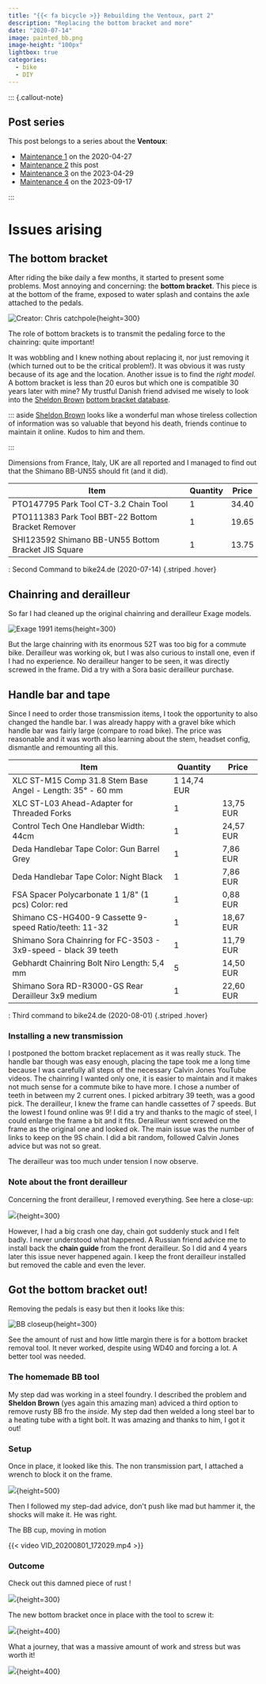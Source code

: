 ```yaml
---
title: "{{< fa bicycle >}} Rebuilding the Ventoux, part 2"
description: "Replacing the bottom bracket and more"
date: "2020-07-14"
image: painted_bb.png
image-height: "100px"
lightbox: true
categories: 
  - bike
  - DIY
---
```


::: {.callout-note}

## Post series

This post belongs to a series about the **Ventoux**:

- [Maintenance 1](../2020-04-27_ventoux-1/index.html) on the 2020-04-27
- [Maintenance 2](index.html) this post
- [Maintenance 3](../2023-04-29_ventoux-3/index.html) on the 2023-04-29
- [Maintenance 4](../2023-09-17_ventoux-4/index.html) on the 2023-09-17

:::

# Issues arising

## The bottom bracket

After riding the bike daily a few months, it started to present some problems.
Most annoying and concerning: the **bottom bracket**. This piece is at the bottom of 
the frame, exposed to water splash and contains the axle attached to the pedals.

![Creator: Chris catchpole](bb.jpg){height=300}

The role of bottom brackets is to transmit the pedaling force to the chainring: quite important!

It was wobbling and I knew nothing about replacing it, nor just removing it (which turned out to be the critical problem!). It was obvious it was rusty because of its age and the location. Another issue is to find the _right model_. A bottom bracket is less 
than 20 euros but which one is compatible 30 years later with mine?
My trustful Danish friend advised me wisely to look into the [Sheldon Brown](https://www.sheldonbrown.com) 
[bottom bracket database](https://www.sheldonbrown.com/bbsize.html#shimano).

::: aside
 [Sheldon Brown](https://www.sheldonbrown.com)  looks like a wonderful man whose 
 tireless collection of information was so valuable that beyond his death, friends continue to maintain it online. Kudos to him and them.

:::

Dimensions from France, Italy, UK are all reported and I managed to find out that
 the Shimano BB-UN55 should fit (and it did).



| Item                                                | Quantity | Price |
|-----------------------------------------------------|----------|-------|
| PTO147795 Park Tool CT-3.2 Chain Tool               | 1        | 34.40 |
| PTO111383 Park Tool BBT-22 Bottom Bracket Remover   | 1        | 19.65 |
| SHI123592 Shimano BB-UN55 Bottom Bracket JIS Square | 1        | 13.75 |

: Second Command to bike24.de (2020-07-14) {.striped .hover}

## Chainring and derailleur

So far I had cleaned up the original chainring and derailleur Exage models.

![Exage 1991 items](signal-2020-05-21-191317.jpg){height=300}

But the large chainring with its enormous 52T was too big for a commute bike.
Derailleur was working ok, but I was also curious to install one, even if I had no 
experience. No derailleur hanger to be seen, it was directly screwed in the frame.
Did a try with a Sora basic derailleur purchase.

## Handle bar and tape

Since I need to order those transmission items, I took  the opportunity to also changed the handle bar.
I was already happy with a gravel bike which handle bar was fairly large (compare to road bike). The price was reasonable and it was worth also learning about the stem, headset config, dismantle and remounting all this.

| Item                                                | Quantity | Price |
|-----------------------------------------------------|----------|-------|
| XLC ST-M15 Comp 31.8 Stem Base Angel - Length: 35° - 60 mm | 1   14,74 EUR  |
| XLC ST-L03 Ahead-Adapter for Threaded Forks | 1  | 13,75 EUR    |
| Control Tech One Handlebar Width: 44cm |  1  | 24,57 EUR   | 
| Deda Handlebar Tape Color: Gun Barrel Grey | 1 |  7,86 EUR    |
| Deda Handlebar Tape Color: Night Black | 1  | 7,86 EUR   | 
| FSA Spacer Polycarbonate 1 1/8" (1 pcs) Color: red | 1 |  0,88 EUR  |  
| Shimano CS-HG400-9 Cassette 9-speed Ratio/teeth: 11-32 | 1  | 18,67 EUR   | 
| Shimano Sora Chainring for FC-3503 - 3x9-speed - black  39 teeth | 1 |  11,79 EUR   | 
| Gebhardt Chainring Bolt Niro Length: 5,4 mm | 5 |   14,50 EUR    |
| Shimano Sora RD-R3000-GS Rear Derailleur 3x9 medium | 1 |  22,60 EUR   |

: Third command to bike24.de (2020-08-01) {.striped .hover}

### Installing a new transmission

I postponed the bottom bracket replacement as it was really stuck. The handle bar though was easy enough, placing the tape took me a long time because I was carefully all steps of the necessary Calvin Jones YouTube videos.
The chainring I wanted only one, it is easier to maintain and it makes not much sense for a commute bike to have more. I chose a number of teeth in between my 2 current ones. I picked arbitrary 39 teeth, was a good pick.
The derailleur, I knew the frame can handle cassettes of 7 speeds. But the lowest I found online was 9! I did a try and thanks to the magic of steel, I could enlarge the frame a bit and it fits.
Derailleur went screwed on the frame as the original one and looked ok. The main issue was the number of links to keep on the 9S chain. I did a bit random, followed Calvin Jones advice but was not so great.

The derailleur was too much under tension I now observe.

### Note about the front derailleur

Concerning the front derailleur, I removed everything. See here a close-up:

![](IMG_20200819_084455.jpg){height=300}

However, I had a big crash one day, chain got suddenly stuck and I felt badly. I never understood what happened. A Russian friend advice me to install back the **chain guide** from the front derailleur. So I did and 4 years later this issue never happened again. I keep the front derailleur installed but removed the cable and even the lever.

## Got the bottom bracket out!

Removing the pedals is easy but then it looks like this:

![BB closeup](IMG_20200713_130943.jpg){height=300}

See the amount of rust and how little margin there is for a bottom bracket removal tool. It never worked, despite using WD40 and forcing a lot. A better tool was needed.

### The homemade BB tool

My step dad was working in a steel foundry. I described the problem and **Sheldon Brown** (yes again this amazing man) adviced a third option to remove rusty BB fro the _inside_. My step dad then welded a long steel bar to a heating tube with a tight bolt. It was amazing and thanks to him, I got it out!

### Setup

Once in place, it looked like this. The non transmission part, I attached a wrench to block it on the frame.

![](IMG_20200801_172022.jpg){height=500}

Then I followed my step-dad advice, don't push like mad but hammer it, the shocks will make it. He was right.

The BB cup, moving in motion

{{< video  VID_20200801_172029.mp4 >}}

### Outcome

Check out this damned piece of rust !

![](IMG_20200801_172423_1.jpg){height=300}


The new bottom bracket once in place with the tool to screw it:

![](IMG_20200801_175920.jpg){height=400}

What a journey, that was a massive amount of work and stress but was worth it!

![](IMG_20200808_132840.jpg){height=400}
